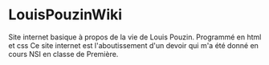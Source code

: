 # LouisPouzinWiki
Site internet basique à propos de la vie de Louis Pouzin. Programmé en html et css
Ce site internet est l'aboutissement d'un devoir qui m'a été donné en cours NSI en classe de Première.
